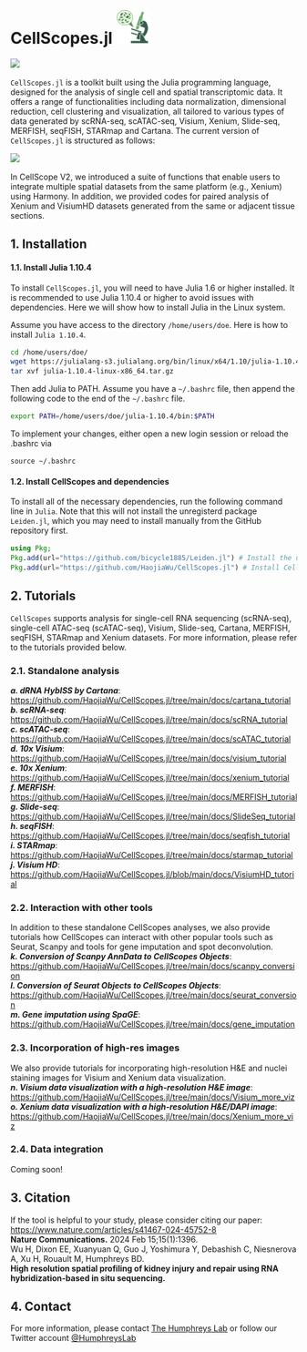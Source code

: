 # CellScopes.jl <img src="https://github.com/HaojiaWu/CellScopes.jl/blob/main/data/logo.png" width="60" height="60"> <br>
<img src="https://github.com/HaojiaWu/CellScopes.jl/blob/main/data/cs_demo.png"> <br>

```CellScopes.jl``` is a toolkit built using the Julia programming language, designed for the analysis of single cell and spatial transcriptomic data. It offers a range of functionalities including data normalization, dimensional reduction, cell clustering and visualization, all tailored to various types of data generated by scRNA-seq, scATAC-seq, Visium, Xenium, Slide-seq, MERFISH, seqFISH, STARmap and Cartana. The current version of ```CellScopes.jl``` is structured as follows:

<img src="https://github.com/HaojiaWu/CellScopes.jl/blob/main/data/CellScopes2.png" width="1000"> <br>

In CellScope V2, we introduced a suite of functions that enable users to integrate multiple spatial datasets from the same platform (e.g., Xenium) using Harmony. In addition, we provided codes for paired analysis of Xenium and VisiumHD datasets generated from the same or adjacent tissue sections.

## 1. Installation
#### 1.1. Install Julia 1.10.4
To install ```CellScopes.jl```, you will need to have Julia 1.6 or higher installed. It is recommended to use Julia 1.10.4 or higher to avoid issues with dependencies. Here we will show how to install Julia in the Linux system.

Assume you have access to the directory ```/home/users/doe```. Here is how to install ```Julia 1.10.4```.

```bash
cd /home/users/doe/
wget https://julialang-s3.julialang.org/bin/linux/x64/1.10/julia-1.10.4-linux-x86_64.tar.gz
tar xvf julia-1.10.4-linux-x86_64.tar.gz
```
Then add Julia to PATH. Assume you have a ```~/.bashrc``` file, then append the following code to the end of the ```~/.bashrc``` file.

```bash
export PATH=/home/users/doe/julia-1.10.4/bin:$PATH
```

To implement your changes, either open a new login session or reload the .bashrc via

```
source ~/.bashrc
```

#### 1.2. Install CellScopes and dependencies
To install all of the necessary dependencies, run the following command line in ```Julia```. Note that this will not install the unregisterd package ```Leiden.jl```, which you may need to install manually from the GitHub repository first.

```julia
using Pkg;
Pkg.add(url="https://github.com/bicycle1885/Leiden.jl") # Install the unregistered dependency Leiden.jl
Pkg.add(url="https://github.com/HaojiaWu/CellScopes.jl") # Install CellScopes.jl
```

## 2. Tutorials
```CellScopes``` supports analysis for single-cell RNA sequencing (scRNA-seq), single-cell ATAC-seq (scATAC-seq), Visium, Slide-seq, Cartana, MERFISH, seqFISH, STARmap and Xenium datasets. For more information, please refer to the tutorials provided below.
### 2.1. Standalone analysis
***a. dRNA HybISS by Cartana***: https://github.com/HaojiaWu/CellScopes.jl/tree/main/docs/cartana_tutorial
<br>
***b. scRNA-seq***: https://github.com/HaojiaWu/CellScopes.jl/tree/main/docs/scRNA_tutorial
<br>
***c. scATAC-seq***: https://github.com/HaojiaWu/CellScopes.jl/tree/main/docs/scATAC_tutorial
<br>
***d. 10x Visium***: https://github.com/HaojiaWu/CellScopes.jl/tree/main/docs/visium_tutorial
<br>
***e. 10x Xenium***: https://github.com/HaojiaWu/CellScopes.jl/tree/main/docs/xenium_tutorial
<br>
***f. MERFISH***: https://github.com/HaojiaWu/CellScopes.jl/tree/main/docs/MERFISH_tutorial
<br>
***g. Slide-seq***: https://github.com/HaojiaWu/CellScopes.jl/tree/main/docs/SlideSeq_tutorial
<br>
***h. seqFISH***: https://github.com/HaojiaWu/CellScopes.jl/tree/main/docs/seqfish_tutorial
<br>
***i. STARmap***: https://github.com/HaojiaWu/CellScopes.jl/tree/main/docs/starmap_tutorial
<br>
***j. Visium HD***: https://github.com/HaojiaWu/CellScopes.jl/blob/main/docs/VisiumHD_tutorial
<br>

### 2.2. Interaction with other tools
In addition to these standalone CellScopes analyses, we also provide tutorials how CellScopes can interact with other popular tools such as Seurat, Scanpy and tools for gene imputation and spot deconvolution.
<br>
***k. Conversion of Scanpy AnnData to CellScopes Objects***: https://github.com/HaojiaWu/CellScopes.jl/tree/main/docs/scanpy_conversion
<br>
***l. Conversion of Seurat Objects to CellScopes Objects***: https://github.com/HaojiaWu/CellScopes.jl/tree/main/docs/seurat_conversion
<br>
***m. Gene imputation using SpaGE***: https://github.com/HaojiaWu/CellScopes.jl/tree/main/docs/gene_imputation
<br>

### 2.3. Incorporation of high-res images
We also provide tutorials for incorporating high-resolution H&E and nuclei staining images for Visium and Xenium data visualization.
<br>
***n. Visium data visualization with a high-resolution H&E image***: https://github.com/HaojiaWu/CellScopes.jl/tree/main/docs/Visium_more_viz
<br>
***o. Xenium data visualization with a high-resolution H&E/DAPI image***: https://github.com/HaojiaWu/CellScopes.jl/tree/main/docs/Xenium_more_viz
<br>
### 2.4. Data integration
Coming soon!

## 3. Citation
If the tool is helpful to your study, please consider citing our paper: <br />
https://www.nature.com/articles/s41467-024-45752-8 <br />
**Nature Communications.**  2024 Feb 15;15(1):1396.<br />
Wu H, Dixon EE, Xuanyuan Q, Guo J, Yoshimura Y, Debashish C, Niesnerova A, Xu H, Rouault M, Humphreys BD. <br />
**High resolution spatial profiling of kidney injury and repair using RNA hybridization-based in situ sequencing.** <br />

## 4. Contact
For more information, please contact <a href="https://humphreyslab.com/">The Humphreys Lab</a> or follow our Twitter account <a href="https://twitter.com/humphreyslab?lang=en">@HumphreysLab</a>
